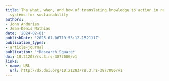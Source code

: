 ```yaml
---
title: The what, when, and how of translating knowledge to action in nature-society
  systems for sustainability
authors:
- John Anderies
- Jean-Denis Mathias
date: '2024-02-01'
publishDate: '2025-01-06T19:55:12.152111Z'
publication_types:
- article-journal
publication: '*Research Square*'
doi: 10.21203/rs.3.rs-3877006/v1
links:
- name: URL
  url: http://dx.doi.org/10.21203/rs.3.rs-3877006/v1
---
```

